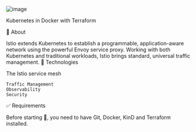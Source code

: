 ![image](https://github.com/virtapp/terraform-istio-deployment/assets/23049337/568f6a86-adb0-4936-a313-3cb6842f166f)


 
Kubernetes in Docker with Terraform



🎯 About

Istio extends Kubernetes to establish a programmable, application-aware network using the powerful Envoy service proxy. Working with both Kubernetes and traditional workloads, Istio brings standard, universal traffic management.
🚀 Technologies

The Istio service mesh

    Traffic Management
    Observability
    Security
    

✅ Requirements

Before starting 🏁, you need to have Git, Docker, KinD and Terraform installed.

